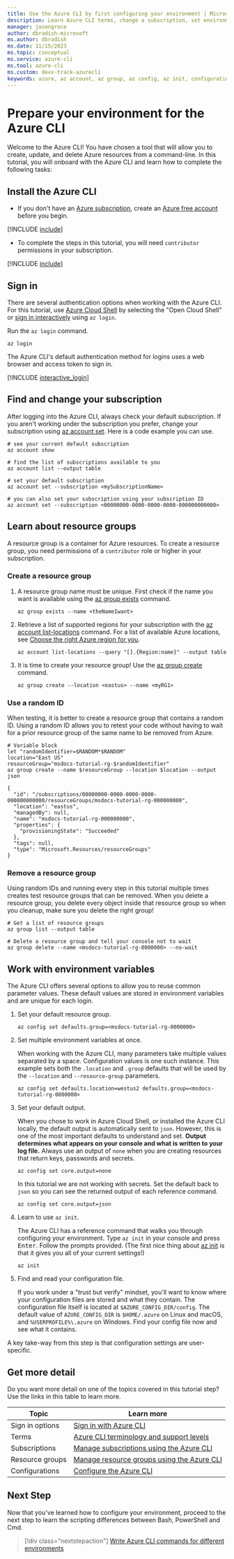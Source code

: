 ```yaml
---
title: Use the Azure CLI by first configuring your environment | Microsoft Docs
description: Learn Azure CLI terms, change a subscription, set environment variables, and create resource groups containing a random ID.
manager: jasongroce
author: dbradish-microsoft
ms.author: dbradish
ms.date: 11/15/2023
ms.topic: conceptual
ms.service: azure-cli
ms.tool: azure-cli
ms.custom: devx-track-azurecli
keywords: azure, az account, az group, az config, az init, configuration
---
```

# Prepare your environment for the Azure CLI

Welcome to the Azure CLI! You have chosen a tool that will allow you to create, update, and delete Azure resources from a command-line. In this tutorial, you will onboard with the Azure CLI and learn how to complete the following tasks:

## Install the Azure CLI

* If you don't have an [Azure subscription](/azure/guides/developer/azure-developer-guide#understanding-accounts-subscriptions-and-billing), create an [Azure free account](https://azure.microsoft.com/free/?ref=microsoft.com&utm_source=microsoft.com&utm_medium=docs&utm_campaign=visualstudio) before you begin.

[!INCLUDE [include](~/articles/reusable-content/azure-cli/azure-cli-prepare-your-environment-no-header.md)]

* To complete the steps in this tutorial, you will need `contributor` permissions in your subscription.

[!INCLUDE [include](./includes/current-version.md)]

## Sign in

There are several authentication options when working with the Azure CLI. For this tutorial, use [Azure Cloud Shell](/azure/cloud-shell/overview) by selecting the "Open Cloud Shell" or [sign in interactively](./authenticate-azure-cli-interactively.md) using `az login`.

Run the `az login` command.

   ```azurecli-interactive
   az login
   ```

The Azure CLI's default authentication method for logins uses a web browser and access token to sign in.

[!INCLUDE [interactive_login](includes/interactive-login.md)]

## Find and change your subscription

After logging into the Azure CLI, always check your default subscription. If you aren't working under the subscription you prefer, change your subscription using [az account set](/cli/azure/account#az-account-set). Here is a code example you can use.

```azurecli-interactive
# see your current default subscription
az account show

# find the list of subscriptions available to you
az account list --output table

# set your default subscription
az account set --subscription <mySubscriptionName>

# you can also set your subscription using your subscription ID
az account set --subscription <00000000-0000-0000-0000-000000000000>
```

## Learn about resource groups

A resource group is a container for Azure resources. To create a resource group, you need permissions of a `contributor` role or higher in your subscription.

### Create a resource group

1. A resource group name must be unique. First check if the name you want is available using the [az group exists](/cli/azure/group#az-group-exists) command.

   ```azurecli-interactive
   az group exists --name <theNameIwant>
   ```

1. Retrieve a list of supported regions for your subscription with the [az account list-locations](/cli/azure/account#az-account-list-locations) command. For a list of available Azure locations, see [Choose the right Azure region for you](https://azure.microsoft.com/explore/global-infrastructure/geographies/#overview).

   ```azurecli-interactive
   az account list-locations --query "[].{Region:name}" --output table
   ```

1. It is time to create your resource group! Use the [az group create](/cli/azure/group#az-group-create) command.

   ```azurecli-interactive
   az group create --location <eastus> --name <myRG1>
   ```

### Use a random ID

When testing, it is better to create a resource group that contains a random ID. Using a random ID allows you to retest your code without having to wait for a prior resource group of the same name to be removed from Azure.

```azurecli-interactive
# Variable block
let "randomIdentifier=$RANDOM*$RANDOM"
location="East US"
resourceGroup="msdocs-tutorial-rg-$randomIdentifier"
az group create --name $resourceGroup --location $location --output json
```

```output
{
  "id": "/subscriptions/00000000-0000-0000-0000-000000000000/resourceGroups/msdocs-tutorial-rg-000000000",
  "location": "eastus",
  "managedBy": null,
  "name": "msdocs-tutorial-rg-000000000",
  "properties": {
    "provisioningState": "Succeeded"
  },
  "tags": null,
  "type": "Microsoft.Resources/resourceGroups"
}
```

### Remove a resource group

Using random IDs and running every step in this tutorial multiple times creates test resource groups that can be removed. When you delete a resource group, you delete every object inside that resource group so when you cleanup, make sure you delete the right group!

```azurecli-interactive
# Get a list of resource groups
az group list --output table

# Delete a resource group and tell your console not to wait
az group delete --name <msdocs-tutorial-rg-0000000> --no-wait
```

## Work with environment variables

The Azure CLI offers several options to allow you to reuse common parameter values. These default values are stored in environment variables and are unique for each login.

1. Set your default resource group.

   ```azurecli-interactive
   az config set defaults.group=<msdocs-tutorial-rg-0000000>
   ```

1. Set multiple environment variables at once.

   When working with the Azure CLI, many parameters take multiple values separated by a space. Configuration values is one such instance. This example sets both the `.location` and `.group` defaults that will be used by the `--location` and `--resource-group` parameters.

   ```azurecli-interactive
   az config set defaults.location=westus2 defaults.group=<msdocs-tutorial-rg-0000000>
   ```

1. Set your default output.

   When you chose to work in Azure Cloud Shell, or installed the Azure CLI locally, the default output is automatically sent to `json`.  However, this is one of the most important defaults to understand and set.  **Output determines what appears on your console and what is written to your log file.** Always use an output of `none` when you are creating resources that return keys, passwords and secrets.

   ```azurecli-interactive
   az config set core.output=none
   ```

   In this tutorial we are not working with secrets.  Set the default back to `json` so you can see the returned output of each reference command.

   ```azurecli-interactive
   az config set core.output=json
   ```

1. Learn to use `az init`.

   The Azure CLI has a reference command that walks you through configuring your environment. Type `az init` in your console and press <kbd>Enter</kbd>.  Follow the prompts provided. (The first nice thing about [az init](/cli/azure/reference-index#az-init) is that it gives you all of your current settings!)

   ```azurecli-interactive
   az init
   ```

1. Find and read your configuration file.

   If you work under a "trust but verify" mindset, you'll want to know where your configuration files are stored and what they contain.  The configuration file itself is located at `$AZURE_CONFIG_DIR/config`. The default value of `AZURE_CONFIG_DIR` is `$HOME/.azure` on Linux and macOS, and `%USERPROFILE%\.azure` on Windows. Find your config file now and see what it contains.

A key take-way from this step is that configuration settings are user-specific.

## Get more detail

Do you want more detail on one of the topics covered in this tutorial step? Use the links in this table to learn more.

|Topic| Learn more|
|-|-|
|Sign in options|[Sign in with Azure CLI](authenticate-azure-cli.md)
|Terms| [Azure CLI terminology and support levels](reference-types-and-status.md) |
|Subscriptions| [Manage subscriptions using the Azure CLI](manage-azure-subscriptions-azure-cli.md)
|Resource groups| [Manage resource groups using the Azure CLI](manage-azure-groups-azure-cli.md)
|Configurations| [Configure the Azure CLI](azure-cli-configuration.md)

## Next Step

Now that you've learned how to configure your environment, proceed to the next step to learn the scripting differences between Bash, PowerShell and Cmd.

> [!div class="nextstepaction"]
> [Write Azure CLI commands for different environments](./get-started-tutorial-2-work-environments.md)
